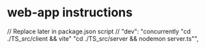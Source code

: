 # web-app instructions
// Replace later in package.json script
// "dev": "concurrently \"cd ./TS_src/client && vite\" \"cd ./TS_src/server && nodemon server.ts\"",

 <!-- <BrowserRouter>
    <App />
  </BrowserRouter>,
) -->